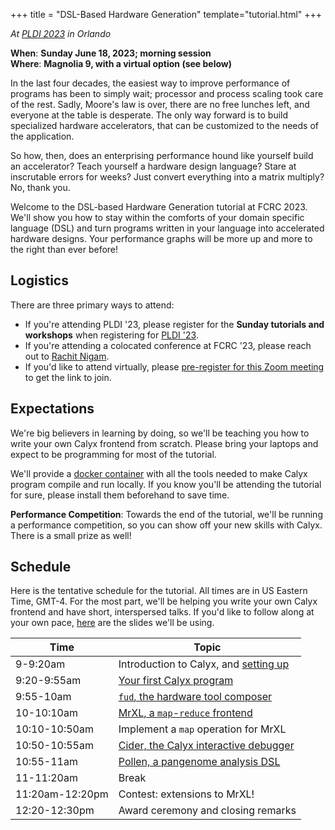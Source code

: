 +++
title = "DSL-Based Hardware Generation"
template="tutorial.html"
+++

*At [PLDI 2023][pldi-home] in Orlando*

**When**: **Sunday June 18, 2023; morning session** <br/>
**Where**: **Magnolia 9, with a virtual option (see below)**

In the last four decades, the easiest way to improve performance of programs has been to simply wait; processor and process scaling took care of the rest.
Sadly, Moore's law is over, there are no free lunches left, and everyone at the table is desperate.
The only way forward is to build specialized hardware accelerators, that can be customized to the needs of the application.

So how, then, does an enterprising performance hound like yourself build an accelerator?
Teach yourself a hardware design language?
Stare at inscrutable errors for weeks?
Just convert everything into a matrix multiply?
No, thank you.

Welcome to the DSL-based Hardware Generation tutorial at FCRC 2023.
We'll show you how to stay within the comforts of your domain specific language (DSL) and turn programs written in your language into accelerated hardware designs.
Your performance graphs will be more up and more to the right than ever before!

## Logistics

There are three primary ways to attend:
* If you're attending PLDI '23, please register for the **Sunday tutorials and workshops** when registering for [PLDI '23][pldi-reg].
* If you're attending a colocated conference at FCRC '23, please reach out to [Rachit Nigam][rachit-email].
* If you'd like to attend virtually, please [pre-register for this Zoom meeting][zoom] to get the link to join.

## Expectations

We're big believers in learning by doing, so we'll be teaching you how to write your own Calyx frontend from scratch.
Please bring your laptops and expect to be programming for most of the tutorial.

We'll provide a [docker container][calyx-docker]  with all the tools needed to make Calyx program compile and run locally.
If you know you'll be attending the tutorial for sure, please install them beforehand to save time.

**Performance Competition**: Towards the end of the tutorial, we'll be running a performance competition, so you can show off your new skills with Calyx. There is a small prize as well!

## Schedule

Here is the tentative schedule for the tutorial.
All times are in US Eastern Time, GMT-4.
For the most part, we'll be helping you write your own Calyx frontend and have short, interspersed talks.
If you'd like to follow along at your own pace, [here][slide-deck] are the slides we'll be using.

| Time | Topic |
| ---- | ----- |
| 9-9:20am | Introduction to Calyx, and [setting up][calyx-start] |
| 9:20-9:55am | [Your first Calyx program][calyx-prog] |
| 9:55-10am | [`fud`, the hardware tool composer][calyx-fud] |
| 10-10:10am | [MrXL, a `map`-`reduce` frontend][mrxl] |
| 10:10-10:50am | Implement a `map` operation for MrXL |
| 10:50-10:55am | [Cider, the Calyx interactive debugger][cidr] |
| 10:55-11am | [Pollen, a pangenome analysis DSL][pollen] |
| 11-11:20am | Break |
| 11:20am-12:20pm | Contest: extensions to MrXL! |
| 12:20-12:30pm | Award ceremony and closing remarks |


[calyx-prog]: https://docs.calyxir.org/tutorial/language-tut.html
[calyx-start]: https://docs.calyxir.org/
[calyx-fud]: https://docs.calyxir.org/fud/index.html
[mrxl]: https://docs.calyxir.org/tutorial/frontend-tut.html
[cidr]: https://docs.calyxir.org/debug/cider.html

[rachit-email]: mailto:rnigam@cs.cornell.edu
[pldi-reg]: https://fcrc.acm.org/
[pldi-home]: https://pldi23.sigplan.org/
[calyx-docker]: https://github.com/cucapra/calyx/pkgs/container/calyx
[pollen]: https://github.com/cucapra/pollen
[zoom]: https://cornell.zoom.us/meeting/register/tJYud-mrqD0iE9XLs5Ms6vxFI-wSngje6AEh
[slide-deck]: /pdf/fcrc_slides.pdf
